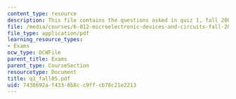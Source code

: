 ```yaml
---
content_type: resource
description: This file contains the questions asked in quiz 1, fall 2005.
file: /media/courses/6-012-microelectronic-devices-and-circuits-fall-2005/7438692af4338b8cc9ffcb78c21e2213_q1_fall05.pdf
file_type: application/pdf
learning_resource_types:
- Exams
ocw_type: OCWFile
parent_title: Exams
parent_type: CourseSection
resourcetype: Document
title: q1_fall05.pdf
uid: 7438692a-f433-8b8c-c9ff-cb78c21e2213
---
```

